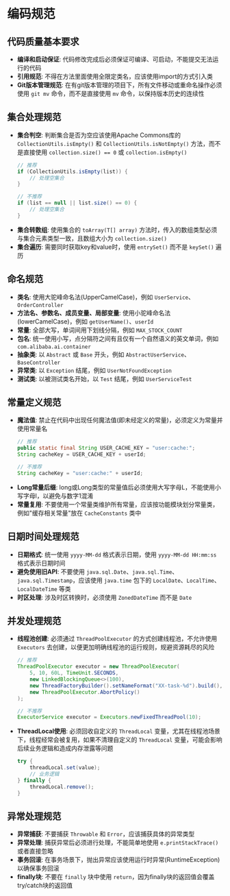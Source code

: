 # 编码规范

## 代码质量基本要求

- **编译和启动保证**: 代码修改完成后必须保证可编译、可启动，不能提交无法运行的代码
- **引用规范**: 不得在方法里面使用全限定类名，应该使用import的方式引入类
- **Git版本管理规范**: 在有git版本管理的项目下，所有文件移动或重命名操作必须使用 `git mv` 命令，而不是直接使用 `mv` 命令，以保持版本历史的连续性

## 集合处理规范

- **集合判空**: 判断集合是否为空应该使用Apache Commons库的 `CollectionUtils.isEmpty()` 和 `CollectionUtils.isNotEmpty()` 方法，而不是直接使用 `collection.size() == 0` 或 `collection.isEmpty()`
  ```java
  // 推荐
  if (CollectionUtils.isEmpty(list)) {
      // 处理空集合
  }

  // 不推荐
  if (list == null || list.size() == 0) {
      // 处理空集合
  }
  ```
- **集合转数组**: 使用集合的 `toArray(T[] array)` 方法时，传入的数组类型必须与集合元素类型一致，且数组大小为 `collection.size()`
- **集合遍历**: 需要同时获取key和value时，使用 `entrySet()` 而不是 `keySet()` 遍历

## 命名规范

- **类名**: 使用大驼峰命名法(UpperCamelCase)，例如 `UserService`、`OrderController`
- **方法名、参数名、成员变量、局部变量**: 使用小驼峰命名法(lowerCamelCase)，例如 `getUserName()`、`userId`
- **常量**: 全部大写，单词间用下划线分隔，例如 `MAX_STOCK_COUNT`
- **包名**: 统一使用小写，点分隔符之间有且仅有一个自然语义的英文单词，例如 `com.alibaba.ai.container`
- **抽象类**: 以 `Abstract` 或 `Base` 开头，例如 `AbstractUserService`、`BaseController`
- **异常类**: 以 `Exception` 结尾，例如 `UserNotFoundException`
- **测试类**: 以被测试类名开始，以 `Test` 结尾，例如 `UserServiceTest`

## 常量定义规范

- **魔法值**: 禁止在代码中出现任何魔法值(即未经定义的常量)，必须定义为常量并使用常量名
  ```java
  // 推荐
  public static final String USER_CACHE_KEY = "user:cache:";
  String cacheKey = USER_CACHE_KEY + userId;

  // 不推荐
  String cacheKey = "user:cache:" + userId;
  ```
- **Long常量后缀**: long或Long类型的常量值后必须使用大写字母L，不能使用小写字母l，以避免与数字1混淆
- **常量复用**: 不要使用一个常量类维护所有常量，应该按功能模块划分常量类，例如"缓存相关常量"放在 `CacheConstants` 类中

## 日期时间处理规范

- **日期格式**: 统一使用 `yyyy-MM-dd` 格式表示日期，使用 `yyyy-MM-dd HH:mm:ss` 格式表示日期时间
- **避免使用旧API**: 不要使用 `java.sql.Date`、`java.sql.Time`、`java.sql.Timestamp`，应该使用 `java.time` 包下的 `LocalDate`、`LocalTime`、`LocalDateTime` 等类
- **时区处理**: 涉及时区转换时，必须使用 `ZonedDateTime` 而不是 `Date`

## 并发处理规范

- **线程池创建**: 必须通过 `ThreadPoolExecutor` 的方式创建线程池，不允许使用 `Executors` 去创建，以便更加明确线程池的运行规则，规避资源耗尽的风险
  ```java
  // 推荐
  ThreadPoolExecutor executor = new ThreadPoolExecutor(
      5, 10, 60L, TimeUnit.SECONDS,
      new LinkedBlockingQueue<>(100),
      new ThreadFactoryBuilder().setNameFormat("XX-task-%d").build(),
      new ThreadPoolExecutor.AbortPolicy()
  );

  // 不推荐
  ExecutorService executor = Executors.newFixedThreadPool(10);
  ```
- **ThreadLocal使用**: 必须回收自定义的 `ThreadLocal` 变量，尤其在线程池场景下，线程经常会被复用，如果不清理自定义的 `ThreadLocal` 变量，可能会影响后续业务逻辑和造成内存泄露等问题
  ```java
  try {
      threadLocal.set(value);
      // 业务逻辑
  } finally {
      threadLocal.remove();
  }
  ```

## 异常处理规范

- **异常捕获**: 不要捕获 `Throwable` 和 `Error`，应该捕获具体的异常类型
- **异常处理**: 捕获异常后必须进行处理，不能简单地使用 `e.printStackTrace()` 或者直接忽略
- **事务回滚**: 在事务场景下，抛出异常应该使用运行时异常(RuntimeException)以确保事务回滚
- **finally块**: 不要在 `finally` 块中使用 `return`，因为finally块的返回值会覆盖try/catch块的返回值

